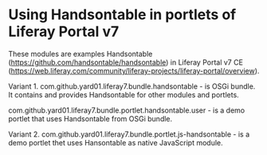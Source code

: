 # Using Handsontable in portlets of Liferay Portal v7

These modules are examples Handsontable (https://github.com/handsontable/handsontable) in Liferay Portal v7 CE 
(https://web.liferay.com/community/liferay-projects/liferay-portal/overview).

Variant 1.
com.github.yard01.liferay7.bundle.handsontable - is OSGi bundle. It contains and provides Handsontable for other modules and portlets.

com.github.yard01.liferay7.bundle.portlet.handsontable.user - is a demo portlet that uses Handsontable from OSGi bundle.


Variant 2. 
com.github.yard01.liferay7.bundle.portlet.js-handsontable - is a demo portlet thet uses Hansontable as native JavaScript module.
